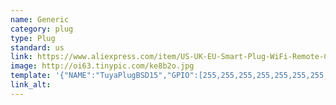 ```yaml
---
name: Generic
category: plug
type: Plug
standard: us
link: https://www.aliexpress.com/item/US-UK-EU-Smart-Plug-WiFi-Remote-Control-with-Alexa-Timing-on-off-The-Power-Samrt/32963187986.html?spm=a2g0s.9042311.0.0.27424c4dxoirjt
image: http://oi63.tinypic.com/ke8b2o.jpg
template: '{"NAME":"TuyaPlugBSD15","GPIO":[255,255,255,255,255,255,255,255,21,17,52,255,255],"FLAG":1,"BASE":18}'
link_alt: 
---
```









